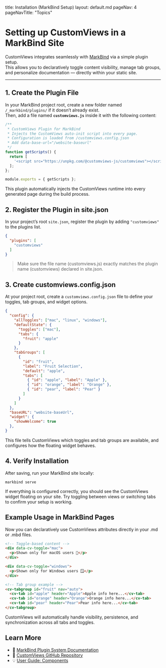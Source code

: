 <frontmatter>
  title: Installation (MarkBind Setup)
  layout: default.md
  pageNav: 4
  pageNavTitle: "Topics"
</frontmatter>

# Setting up CustomViews in a MarkBind Site

CustomViews integrates seamlessly with [MarkBind](https://markbind.org) via a simple plugin setup.  
This allows you to declaratively toggle content visibility, manage tab groups, and personalize documentation — directly within your static site.

---

## 1. Create the Plugin File

In your MarkBind project root, create a new folder named `/_markbind/plugins/` if it doesn’t already exist.  
Then, add a file named **`customviews.js`** inside it with the following content:

```js
/**
 * CustomViews Plugin for MarkBind
 * Injects the CustomViews auto-init script into every page.
 * Configuration is loaded from /customviews.config.json
 * Add data-base-url="/website-baseurl"
 */
function getScripts() {
  return [
    '<script src="https://unpkg.com/@customviews-js/customviews"></script>'
  ];
};

module.exports = { getScripts };
```

This plugin automatically injects the CustomViews runtime into every generated page during the build process.


## 2. Register the Plugin in site.json

In your project’s root `site.json`, register the plugin by adding `"customviews"` to the plugins list.

```json
{
  "plugins": [
    "customviews"
  ]
}
```

> Make sure the file name (customviews.js) exactly matches the plugin name (customviews) declared in site.json.

## 3. Create customviews.config.json

At your project root, create a `customviews.config.json` file to define your toggles, tab groups, and widget options.

```json
{
  "config": {
    "allToggles": ["mac", "linux", "windows"],
    "defaultState": {
      "toggles": ["mac"],
      "tabs": {
        "fruit": "apple"
      }
    },
    "tabGroups": [
      {
        "id": "fruit",
        "label": "Fruit Selection",
        "default": "apple",
        "tabs": [
          { "id": "apple", "label": "Apple" },
          { "id": "orange", "label": "Orange" },
          { "id": "pear", "label": "Pear" }
        ]
      }
    ]
  },
  "baseURL": "website-baseUrl",
  "widget": {
    "showWelcome": true
  },
}
```

This file tells CustomViews which toggles and tab groups are available, and configures how the floating widget behaves.

## 4. Verify Installation

After saving, run your MarkBind site locally:

```
markbind serve
```

If everything is configured correctly, you should see the CustomViews widget floating on your site.
Try toggling between views or switching tabs to confirm your setup is working.

## Example Usage in MarkBind Pages

Now you can declaratively use CustomViews attributes directly in your .md or .mbd files.

```html
<!-- Toggle-based content -->
<div data-cv-toggle="mac">
  <p>Shown only for macOS users 🍎</p>
</div>

<div data-cv-toggle="windows">
  <p>Shown only for Windows users 🪟</p>
</div>

<!-- Tab group example -->
<cv-tabgroup id="fruit" nav="auto">
  <cv-tab id="apple" header="Apple">Apple info here...</cv-tab>
  <cv-tab id="orange" header="Orange">Orange info here...</cv-tab>
  <cv-tab id="pear" header="Pear">Pear info here...</cv-tab>
</cv-tabgroup>
```

CustomViews will automatically handle visibility, persistence, and synchronization across all tabs and toggles.


## Learn More


- 📘 [MarkBind Plugin System Documentation](https://markbind.org/userGuide/usingPlugins.html)
- 🧩 [CustomViews GitHub Repository](https://github.com/customviews-js/customviews)
- 💡 [User Guide: Components]({{baseUrl}}/contents/components/components.html)
